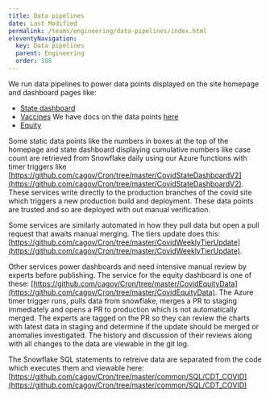 ```yaml
---
title: Data pipelines
date: Last Modified 
permalink: /teams/engineering/data-pipelines/index.html
eleventyNavigation:
  key: Data pipelines
  parent: Engineering
  order: 188
---
```


We run data pipelines to power data points displayed on the site homepage and dashboard pages like:

- [State dashboard](https://covid19.ca.gov/state-dashboard/)
- [Vaccines](https://covid19.ca.gov/vaccines/)
  We have docs on the data points [here](https://github.com/cagov/covid19/blob/master/src/js/vaccines/DOCS.md) 
- [Equity](https://covid19.ca.gov/equity/)

Some static data points like the numbers in boxes at the top of the homepage and state dashboard displaying cumulative numbers like case count are retrieved from Snowflake daily using our Azure functions with timer triggers like [https://github.com/cagov/Cron/tree/master/CovidStateDashboardV2](https://github.com/cagov/Cron/tree/master/CovidStateDashboardV2). These services write directly to the production branches of the covid site which triggers a new production build and deployment. These data points are trusted and so are deployed with out manual verification.

Some services are similarly automated in how they pull data but open a pull request that awaits manual merging. The tiers update does this: [https://github.com/cagov/Cron/tree/master/CovidWeeklyTierUpdate](https://github.com/cagov/Cron/tree/master/CovidWeeklyTierUpdate).

Other services power dashboards and need intensive manual review by experts before publishing. The service for the equity dashboard is one of these: [https://github.com/cagov/Cron/tree/master/CovidEquityData](https://github.com/cagov/Cron/tree/master/CovidEquityData). The Azure timer trigger runs, pulls data from snowflake, merges a PR to staging immediately and opens a PR to production which is not automatically merged. The experts are tagged on the PR so they can review the charts with latest data in staging and determine if the update should be merged or anomalies investigated. The history and discussion of their reviews along with all changes to the data are viewable in the git log.

The Snowflake SQL statements to retreive data are separated from the code which executes them and viewable here: [https://github.com/cagov/Cron/tree/master/common/SQL/CDT_COVID](https://github.com/cagov/Cron/tree/master/common/SQL/CDT_COVID)
